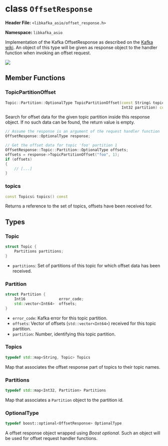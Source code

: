 
# class `OffsetResponse`

**Header File:** `<libkafka_asio/offset_response.h>`

**Namespace:** `libkafka_asio`

Implementation of the Kafka OffsetResponse as described on the
[Kafka wiki](https://cwiki.apache.org/confluence/display/KAFKA/A+Guide+To+The+Kafka+Protocol#AGuideToTheKafkaProtocol-OffsetResponse).
An object of this type will be given as response object to the handler function
when invoking an offset request.

<img src="http://yuml.me/diagram/nofunky;scale:80/class/
[OffsetResponse]++-*[OffsetResponse::Topic],
[OffsetResponse::Topic]++-*[OffsetResponse::Partition]"
/>

## Member Functions

### TopicPartitionOffset

```cpp
Topic::Partition::OptionalType TopicPartitionOffset(const String& topic_name,
                                                    Int32 partition) const
```

Search for offset data for the given topic partition inside this response
object. If no such data can be found, the return value is empty.

```cpp
// Assume the response is an argument of the request handler function
OffsetResponse::OptionalType response;

// Get the offset data for topic 'foo' partition 1
OffsetResponse::Topic::Partition::OptionalType offsets;
offsets = response->TopicPartitionOffset("foo", 1);
if (offsets)
{
    // [...]
}
```

### topics

```cpp
const Topics& topics() const
```

Returns a reference to the set of topics, offsets have been received for.

## Types

### Topic

```cpp
struct Topic {
    Partitions partitions;
}
```

* `partitions`:
   Set of partitions of this topic for which offset data has been received.

### Partition

```cpp
struct Partition {
    Int16               error_code;
    std::vector<Int64>  offsets;
}
```

* `error_code`:
   Kafka error for this topic partition.
* `offsets`:
   Vector of offsets (`std::vector<Int64>`) received for this topic partition.
* `partition`:
  Number, identifying this topic partition.

### Topics

```cpp
typedef std::map<String, Topic> Topics
```

Map that associates the offset response part of topics to their topic names.

### Partitions

```cpp
typedef std::map<Int32, Partition> Partitions
```

Map that associates a `Partition` object to the partition id.

### OptionalType

```cpp
typedef boost::optional<OffsetResponse> OptionalType
```

A offset response object wrapped using _Boost optional_. Such an object will
be used for offset request handler functions.
